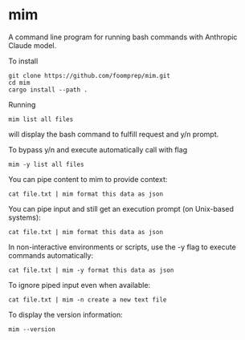 # mim
A command line program for running bash commands with Anthropic Claude model.  

To install 
```
git clone https://github.com/foomprep/mim.git
cd mim
cargo install --path .
```
Running
```
mim list all files
```
will display the bash command to fulfill request and y/n prompt.

To bypass y/n and execute automatically call with flag
```
mim -y list all files
```

You can pipe content to mim to provide context:
```
cat file.txt | mim format this data as json
```

You can pipe input and still get an execution prompt (on Unix-based systems):
```
cat file.txt | mim format this data as json
```

In non-interactive environments or scripts, use the -y flag to execute commands automatically:
```
cat file.txt | mim -y format this data as json
```

To ignore piped input even when available:
```
cat file.txt | mim -n create a new text file
```

To display the version information:
```
mim --version
```
